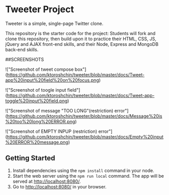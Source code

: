 # Tweeter Project

Tweeter is a simple, single-page Twitter clone.

This repository is the starter code for the project: Students will fork and clone this repository, then build upon it to practice their HTML, CSS, JS, jQuery and AJAX front-end skills, and their Node, Express and MongoDB back-end skills.

##SCREENSHOTS

!["Screenshot of tweet compose box"] 
(https://github.com/ktoroshchin/tweeter/blob/master/docs/Tweet-app%20input%20field%20on%20focus.png)

!["Screenshot of toogle input field"]
(https://github.com/ktoroshchin/tweeter/blob/master/docs/Tweet-app-toggle%20input%20field.png)

!["Screenshot of message "TOO LONG"(restriction) error"]
(https://github.com/ktoroshchin/tweeter/blob/master/docs/Message%20is%20too%20long%20ERROR.png)

!["Screenshot of EMPTY INPUP (restriction) error"] (https://github.com/ktoroshchin/tweeter/blob/master/docs/Empty%20input%20ERROR%20message.png)




## Getting Started
1. Install dependencies using the `npm install` command in your node.
2. Start the web server using the `npm run local` command. The app will be served at <http://localhost:8080/>.
2. Go to <http://localhost:8080/> in your browser.
